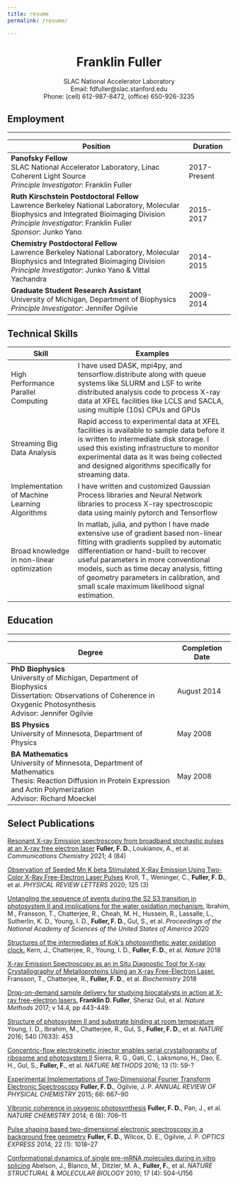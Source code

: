 ```yaml
---
title: resume
permalink: /resume/

---
```


# <center>Franklin Fuller</center>
<center>SLAC National Accelerator Laboratory</center>
<center>Email: fdfuller@slac.stanford.edu</center>
<center>Phone: (cell) 612-987-8472, (office) 650-926-3235</center>

## Employment

---

|Position                                       |Duration               |
|---|---|
|**Panofsky Fellow**<br>SLAC National Accelerator Laboratory, Linac Coherent Light Source<br>*Principle Investigator*: Franklin Fuller<br>| 2017-Present|
|**Ruth Kirschstein Postdoctoral Fellow**<br>Lawrence Berkeley National Laboratory, Molecular Biophysics and Integrated Bioimaging Division<br>*Principle Investigator*: Franklin Fuller<br>*Sponsor*: Junko Yano| 2015-2017|
|**Chemistry Postdoctoral Fellow**<br>Lawrence Berkeley National Laboratory, Molecular Biophysics and Integrated Bioimaging Division<br>*Principle Investigator*: Junko Yano & Vittal Yachandra| 2014-2015|
|**Graduate Student Research Assistant**<br>University of Michigan, Department of Biophysics<br>*Principle Investigator*: Jennifer Ogilvie| 2009-2014|

## Technical Skills

|Skill                                       |Examples               |
|---|---|
|High Performance Parallel Computing| I have used DASK, mpi4py, and tensorflow.distribute along with queue systems like SLURM and LSF to write distributed analysis code to process X-ray data at XFEL facilities like LCLS and SACLA, using multiple (10s) CPUs and GPUs|
|Streaming Big Data Analysis | Rapid access to experimental data at XFEL facilities is available to sample data before it is written to intermediate disk storage. I used this existing infrastructure to monitor experimental data as it was being collected and designed algorithms specifically for streaming data.|
|Implementation of Machine Learning Algorithms| I have written and customized Gaussian Process libraries and Neural Network libraries to process X-ray spectroscopic data using mainly pytorch and Tensorflow |
|Broad knowledge in non-linear optimization | In matlab, julia, and python I have made extensive use of gradient based non-linear fitting with gradients supplied by automatic differentiation or hand-built to recover useful parameters in more conventional models, such as time decay analysis, fitting of geometry parameters in calibration, and small scale maximum likelihood signal estimation.|


	
## Education

---

|Degree | Completion Date|
|---|---|
|**PhD Biophysics**<br>University of Michigan, Department of Biophysics<br>Dissertation: Observations of Coherence in Oxygenic Photosynthesis<br>Advisor: Jennifer Ogilvie|August 2014|
|**BS Physics**<br>University of Minnesota, Department of Physics<br>|May 2008|
|**BA Mathematics**<br>University of Minnesota, Department of Mathematics<br>Thesis: Reaction Diffusion in Protein Expression and Actin Polymerization<br>Advisor: Richard Moeckel|May 2008|


## Select Publications

[Resonant X-ray Emission spectroscopy from broadband stochastic pulses at an X-ray free electron laser](http://dx.doi.org/10.1038/s42004-021-00512-3) **Fuller, F. D.**, Loukianov, A., et al. *Communications Chemistry* 2021; 4 (84)

[Observation of Seeded Mn K beta Stimulated X-Ray Emission Using Two-Color X-Ray Free-Electron Laser Pulses](https://doi.org/10.1103/PhysRevLett.125.037404) Kroll, T., Weninger, C., **Fuller, F. D.**, et al. *PHYSICAL REVIEW LETTERS*  2020; 125 (3)

[Untangling the sequence of events during the S2 S3 transition in photosystem II and implications for the water oxidation mechanism.](https://doi.org/10.1073/pnas.2000529117) Ibrahim, M., Fransson, T., Chatterjee, R., Cheah, M. H., Hussein, R., Lassalle, L., Sutherlin, K. D., Young, I. D., **Fuller, F. D.**, Gul, S., et al. *Proceedings of the National Academy of Sciences of the United States of America* 2020

[Structures of the intermediates of Kok's photosynthetic water oxidation clock.](https://dx.doi.org/10.1038/s41586-018-0681-2) Kern, J., Chatterjee, R., Young, I. D., **Fuller, F. D.**, et al. *Nature* 2018

[X-ray Emission Spectroscopy as an in Situ Diagnostic Tool for X-ray Crystallography of Metalloproteins Using an X-ray Free-Electron Laser.](https://dx.doi.org/10.1021/acs.biochem.8b00325) Fransson, T., Chatterjee, R., **Fuller, F. D.**, et al. *Biochemistry* 2018

[Drop-on-demand sample delivery for studying biocatalysts in action at X-ray free-electron lasers.](http://dx.doi.org/10.1038/nmeth.4195) **Franklin D. Fuller**, Sheraz Gul, et al. *Nature Methods* 2017; v 14.4, pp 443-449.

[Structure of photosystem II and substrate binding at room temperature](https://dx.doi.org/10.1038/nature20161) Young, I. D., Ibrahim, M., Chatterjee, R., Gul, S., **Fuller, F. D.**, et al. *NATURE* 2016; 540 (7633): 453

[Concentric-flow electrokinetic injector enables serial crystallography of ribosome and photosystem II](https://dx.doi.org/10.1038/NMETH.3667) Sierra, R. G., Gati, C., Laksmono, H., Dao, E. H., Gul, S., **Fuller, F.**, et al. *NATURE METHODS* 2016; 13 (1): 59-? 

[Experimental Implementations of Two-Dimensional Fourier Transform Electronic Spectroscopy](https://doi.org/10.1146/annurev-physchem-040513-103623) **Fuller, F. D.**, Ogilvie, J. P. *ANNUAL REVIEW OF PHYSICAL CHEMISTRY* 2015; 66: 667–90

[Vibronic coherence in oxygenic photosynthesis](https://doi.org/10.1038/NCHEM.2005) **Fuller, F. D.**, Pan, J., et al. *NATURE CHEMISTRY* 2014; 6 (8): 706–11

[Pulse shaping based two-dimensional electronic spectroscopy in a background free geometry](https://doi.org/10.1364/OE.22.001018) **Fuller, F. D.**, Wilcox, D. E., Ogilvie, J. P. *OPTICS EXPRESS* 2014; 22 (1): 1018–27

[Conformational dynamics of single pre-mRNA molecules during in vitro splicing](https://doi.org/10.1038/nsmb.1767) Abelson, J., Blanco, M., Ditzler, M. A., **Fuller, F.**, et al. *NATURE STRUCTURAL & MOLECULAR BIOLOGY* 2010; 17 (4): 504–U156